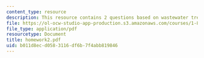 ```yaml
---
content_type: resource
description: This resource contains 2 questions based on wastewater treatment system.
file: https://ol-ocw-studio-app-production.s3.amazonaws.com/courses/1-85-water-and-wastewater-treatment-engineering-spring-2006/b011d8ecd0583116df6b7f4abb819846_homework2.pdf
file_type: application/pdf
resourcetype: Document
title: homework2.pdf
uid: b011d8ec-d058-3116-df6b-7f4abb819846
---
```

